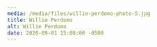 ```yaml
---
media: /media/files/willie-perdomo-photo-5.jpg
title: Willie Perdomo
alt: Willie Perdomo
date: 2020-09-01 15:08:00 -0500
---
```

